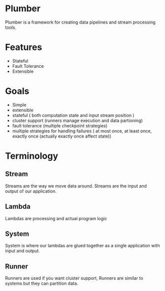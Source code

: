 # Plumber
Plumber is a framework for creating data pipelines and stream processing tools.

# Features 
- Stateful
- Fault Tolerance
- Extensible

# Goals
- Simple 
- extensible
- stateful ( both computation state and input stream position )
- cluster support (runners manage execution and data partioning)
- fault tolerance (multiple checkpoint strategies)
- multiple strategies for handling failures ( at most once, at least once, exactly once (actually exactly once affect state))

# Terminology
## Stream
Streams are the way we move data around. Streams are the input and output of our application.
## Lambda 
Lambdas are processing and actual program logic
## System 
System is where our lambdas are glued together as a single application with input and output.
## Runner
Runners are used if you want cluster support, Runners are similar to systems but they can partition data.
